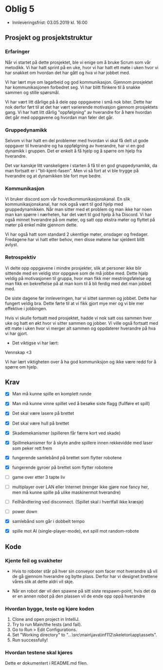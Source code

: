 # Oblig 5
- Innleveringsfrist: 03.05.2019 kl. 16:00

## Prosjekt og prosjektstruktur

### Erfaringer

Når vi startet på dette prosjektet, ble vi enige om å bruke Scrum som
vår metodikk. Vi har hatt sprint på en uke, hvor vi har hatt ett møte
i uken hvor vi har snakket om hvordan det har gått og hva vi har
jobbet med.

Vi har lært mye om lagarbeid og god kommunikasjon. Gjennom prosjektet
har kommunikasjonen forbedret seg. Vi har blitt flinkere til å snakke
sammen og stille spørsmål.

Vi har vært litt dårlige på å dele opp oppgavene i små nok biter.
Dette har nok derfor ført til at det har vært varierende motivasjon
gjennom prosjektets gang. Vi har hatt litt dårlig "oppfølgning" av
hverandre for å høre hvordan det går med oppgavene og hvordan man
føler det går.

### Gruppedynamikk

Selvom vi har hatt en del problemer med hvordan vi skal få delt ut
gode oppgaver til hverandre og ha oppfølgning av hverandre, har vi en
god dynamikk i gruppen. Det er enkelt å få hjelp og å spørre om hjelp
fra hverandre.

Det var kanskje litt vanskeligere i starten å få til en god
gruppedynamikk, da man fortsatt er i "bli-kjent-fasen". Men vi så fort
at vi ble trygge på hverandre og at dynamikken ble fort mye bedre.

### Kommunikasjon
Vi bruker discord som vår hovedkommunikasjonskanal. En slik
kommunikasjonskanal, har nok også vært til god hjelp med
gruppedynamikken. Når man sitter med et problem og man ikke har noen
man kan spørre i nærheten, har det vært til god hjelp å ha Discord.
Vi har også minnet hverandre på om møter, og satt opp ekstra møter og
flyttet på møter på enkel måte gjennom dette.

Vi har også hatt som standard 2 ukentlige møter, onsdager og fredager.
Fredagene har vi hatt etter behov, men disse møtene har sjeldent blitt
avlyst.

### Retrospektiv

Vi delte opp oppgavene i mindre prosjekter, slik at personer ikke blir
sittende med en veldig stor oppgave som de må jobbe med. Dette hjalp
veldig på motivasjonen til gruppa, hvor man fikk mer mestringsfølelse
og man fikk en bekreftelse på at man kom til å bli ferdig med det man
jobbet med.

De siste dagene før innleveringen, har vi sittet sammen og jobbet.
Dette har fungert veldig bra. Dette førte til at vi fikk gjort mye
mer og vi ble mer effektive i jobbingen.

Hvis vi skulle fortsatt med prosjektet, hadde vi nok satt oss sammen
hver uke og hatt en økt hvor vi sitter sammen og jobber. Vi ville også
fortsatt med ett møte i uken hvor vi merger alt sammen og oppdaterer
hverandre på hva vi har gjort. 

- Det viktigse vi har lært:

Vennskap <3

Vi har lært viktigheten over å ha god kommuniksjon og ikke være redd
for å spørre om hjelp.


## Krav

- [X] Man må kunne spille en komplett runde

- [X] Man må kunne vinne spillet ved å besøke siste flagg
(fullføre et spill)

- [X] Det skal være lasere på brettet

- [X] Det skal være hull på brettet

- [X] Skademekanismer (spilleren får færre kort ved skade)

- [X] Spillmekanismer for å skyte andre spillere innen rekkevidde med
laser som peker rett frem

- [X] fungerende samlebånd på brettet som flytter robotene

- [X] fungerende gyroer på brettet som flytter robotene

- [ ] game over etter 3 tapte liv

- [ ] multiplayer over LAN eller Internet (trenger ikke gjøre noe fancy
her, men må kunne spille på ulike maskinermot hverandre)

- [ ] Feilhåndtering ved disconnect. (Spillet skal i hvertfall ikke
kræsje)

- [ ] power down

- [X] samlebånd som går i dobbelt tempo

- [X] spille mot AI (single-player-mode), evt spill mot random-robote

## Kode

### Kjente feil og svakheter
- Hvis to roboter står på hver sin conveyor som facer mot hverandre 
så vil de gå gjennom hverandre og bytte plass. Derfor har vi designet brettene
våres slik at dette aldri vil skje.

- Når en robot dør vil den spawne på sitt siste respawn-point,
hvis det da er en annen robot på den plassen vil de ende opp oppå hverandre

### Hvordan bygge, teste og kjøre koden
1. Clone and open project in IntelliJ.
2. Try to run Main/the tests (and fail).
3. Go to Run > Edit Configurations.
4. Set "Working directory" to "...\src\main\java\inf112\skeleton\app\assets".
5. Run successfully!

### Hvordan testene skal kjøres
Dette er dokumentert i README.md filen.